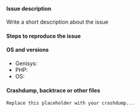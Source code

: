 #### Issue description
<!--- use our forum https://forums.mcper.cn for questions -->
Write a short description about the issue

#### Steps to reproduce the issue
<!--- help us find the problem by adding steps to reproduce the issue -->

#### OS and versions
<!--- use the 'version' command in PocketMine-MP -->
<!--- Try Docker for library/extension issues -->
* Genisys:
* PHP:
* OS:

#### Crashdump, backtrace or other files
<!--- please paste them here -->
```
Replace this placeholder with your crashdump...
```

